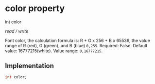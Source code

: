 


# color property







int color
  
_<span class="feature">read / write</span>_



<p>Font color, the calculation formula is: R + G x 256 + B x 65536, the value range of R (red), G (green), and B (blue) <code>0,255</code>. Required: False. Default value: 16777215(white). Value range: <code>0,16777215</code>.</p>



## Implementation

```dart
int color;
```







